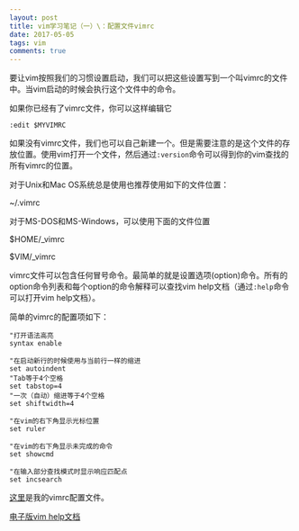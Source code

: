```yaml
---
layout: post
title: vim学习笔记（一）\：配置文件vimrc
date: 2017-05-05
tags: vim
comments: true
---
```


要让vim按照我们的习惯设置启动，我们可以把这些设置写到一个叫vimrc的文件中。当vim启动的时候会执行这个文件中的命令。

如果你已经有了vimrc文件，你可以这样编辑它

```
:edit $MYVIMRC
```

如果没有vimrc文件，我们也可以自己新建一个。但是需要注意的是这个文件的存放位置。使用vim打开一个文件，然后通过`:version`命令可以得到你的vim查找的所有vimrc的位置。

对于Unix和Mac OS系统总是使用也推荐使用如下的文件位置：

~/.vimrc

对于MS-DOS和MS-Windows，可以使用下面的文件位置

$HOME/_vimrc

$VIM/_vimrc

vimrc文件可以包含任何冒号命令。最简单的就是设置选项(option)命令。所有的option命令列表和每个option的命令解释可以查找vim help文档（通过`:help`命令可以打开vim help文档）。

简单的vimrc的配置项如下：

```
"打开语法高亮
syntax enable

"在启动新行的时候使用与当前行一样的缩进
set autoindent
"Tab等于4个空格
set tabstop=4
"一次（自动）缩进等于4个空格
set shiftwidth=4

"在vim的右下角显示光标位置
set ruler

"在vim的右下角显示未完成的命令
set showcmd

"在输入部分查找模式时显示响应匹配点
set incsearch
```

[这里](https://github.com/tank0317/vimrc)是我的vimrc配置文件。

[电子版vim help文档](http://vimdoc.sourceforge.net/htmldoc/help.html)


